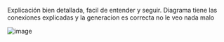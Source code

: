 Explicación bien detallada, facil de entender y seguir. 
Diagrama tiene las conexiones explicadas y la generacion es correcta no le veo nada malo


![image](https://github.com/user-attachments/assets/57e5a2cb-ba22-4bbd-81c8-f19066ff2265)
